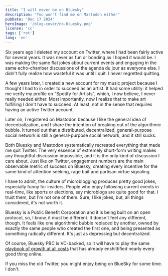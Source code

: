 ```yaml
---
title: "I will never be on Bluesky"
description: "You won't find me on Mastodon either"
pubDate: 'Dec 17 2024'
heroImage: '/blog-cover/no-bluesky.png'
license: 'cc'
tags: ['rot']
lang: 'en'
---
```


Six years ago I deleted my account on Twitter, where I had been fairly active for several years. It was never as fun or bonding as I hoped it would be. I was making the same flat jokes about current events and engaging in the same echo-chamber discussions of the agenda du jour as everyone else. I didn't fully realize how wasteful it was until I quit. I never regretted quitting.

A few years later, I created a new account for my music project because I thought I had to in order to succeed as an artist. It had some utility: it helped me verify my profile on "Spotify for Artists", which, I now believe, I never really needed either. Most importantly, now I realize that to make art fulfilling I don't have to succeed. At least, not in the sense that requires having an active Twitter account.

Later on, I registered on Mastodon because I like the general idea of decentralization, and I share the intention of breaking out of the algorithmic bubble. It turned out that a distributed, decentralized, general-purpose social network is still a general-purpose social network, and it still sucks.

Both Bluesky and Mastodon systematically recreated everything that made me quit Twitter. The very essence of extremely short-form writing makes any thoughtful discussion impossible, and it is the only kind of discussion I care about. Just like on Twitter, engagement numbers are the main observable metric of success on Bluesky, creating every incentive for the same kind of attention seeking, rage bait and partisan virtue signaling.

I have to admit, the culture of microblogging produces pretty good jokes, especially funny for insiders. People who enjoy following current events in real-time, like sports or elections, say microblogs are quite good for that. I trust them, but I'm not one of them. Sure, I like jokes, but, all things considered, it's not worth it.

Bluesky is a Public Benefit Corporation and it is being built on an open protocol, so, I know, it must be different. It doesn't feel any different, though. It feels like one algorithmic bubble replaced by another, owned by exactly the same people who created the first one, and being presented as something radically different. It's just as depressing but decentralized.

Of course, Bluesky PBC is VC-backed, so it will have to play the same [playbook of growth at all costs](/blog/zero-one-shit) that has already enshittified nearly every good thing online.

If you miss the old Twitter, you might enjoy being on BlueSky for some time. I don't.

